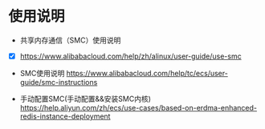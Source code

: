 # 使用说明

- 共享内存通信（SMC）使用说明

-[x] https://www.alibabacloud.com/help/zh/alinux/user-guide/use-smc

- SMC使用说明
 https://www.alibabacloud.com/help/tc/ecs/user-guide/smc-instructions

- 手动配置SMC(手动配置&&安装SMC内核)
https://help.aliyun.com/zh/ecs/use-cases/based-on-erdma-enhanced-redis-instance-deployment
